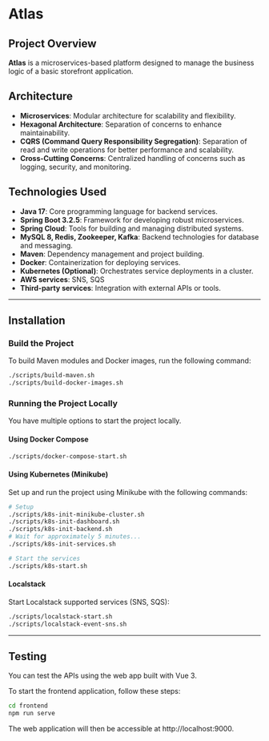 # Atlas

## Project Overview

**Atlas** is a microservices-based platform designed to manage the business logic of a basic storefront application.

## Architecture

- **Microservices**: Modular architecture for scalability and flexibility.
- **Hexagonal Architecture**: Separation of concerns to enhance maintainability.
- **CQRS (Command Query Responsibility Segregation)**: Separation of read and write operations for better performance and scalability.
- **Cross-Cutting Concerns**: Centralized handling of concerns such as logging, security, and monitoring.

## Technologies Used

- **Java 17**: Core programming language for backend services.
- **Spring Boot 3.2.5**: Framework for developing robust microservices.
- **Spring Cloud**: Tools for building and managing distributed systems.
- **MySQL 8, Redis, Zookeeper, Kafka**: Backend technologies for database and messaging.
- **Maven**: Dependency management and project building.
- **Docker**: Containerization for deploying services.
- **Kubernetes (Optional)**: Orchestrates service deployments in a cluster.
- **AWS services**: SNS, SQS
- **Third-party services**: Integration with external APIs or tools.

---

## Installation

### Build the Project

To build Maven modules and Docker images, run the following command:

```bash
./scripts/build-maven.sh
./scripts/build-docker-images.sh
```

### Running the Project Locally

You have multiple options to start the project locally.

#### Using Docker Compose

```bash
./scripts/docker-compose-start.sh
```

#### Using Kubernetes (Minikube)

Set up and run the project using Minikube with the following commands:

```bash
# Setup
./scripts/k8s-init-minikube-cluster.sh
./scripts/k8s-init-dashboard.sh
./scripts/k8s-init-backend.sh
# Wait for approximately 5 minutes...
./scripts/k8s-init-services.sh

# Start the services
./scripts/k8s-start.sh
```

#### Localstack

Start Localstack supported services (SNS, SQS):

```bash
./scripts/localstack-start.sh
./scripts/localstack-event-sns.sh
```

---

## Testing

You can test the APIs using the web app built with Vue 3. 

To start the frontend application, follow these steps:

```bash
cd frontend
npm run serve
```

The web application will then be accessible at http://localhost:9000.
